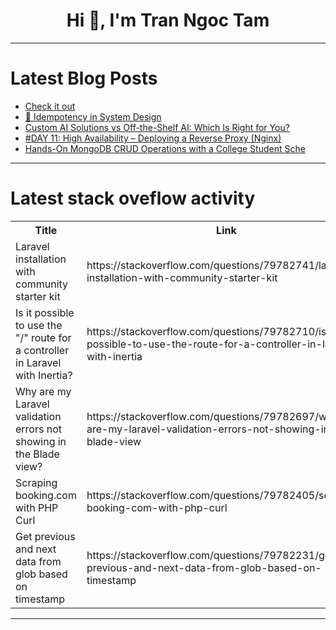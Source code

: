 <h1 align="center">Hi 👋, I'm Tran Ngoc Tam</h1>

---

# Latest Blog Posts 
<!-- BLOG-POST-LIST:START -->
- [Check it out](https://dev.to/masterdevsabith/check-it-out-18kg)
- [🔁 Idempotency in System Design](https://dev.to/nk_sk_6f24fdd730188b284bf/idempotency-in-system-design-2jcj)
- [Custom AI Solutions vs Off-the-Shelf AI: Which Is Right for You?](https://dev.to/nayeem79/custom-ai-solutions-vs-off-the-shelf-ai-which-is-right-for-you-5ffj)
- [#DAY 11: High Availability – Deploying a Reverse Proxy &lpar;Nginx&rpar;](https://dev.to/samueladeduntan/day-11-high-availability-deploying-a-reverse-proxy-nginx-mn4)
- [Hands-On MongoDB CRUD Operations with a College Student Sche](https://dev.to/pjn_b_e25b30362b3f8ceef1d/hands-on-mongodb-crud-operations-with-a-college-student-sche-1gg5)
<!-- BLOG-POST-LIST:END -->

---

# Latest stack oveflow activity
<table>
  <tr><th>Title</th><th>Link</th></tr>
  <!-- STACKOVERFLOW:START --><tr><td>Laravel installation with community starter kit</td><td>https://stackoverflow.com/questions/79782741/laravel-installation-with-community-starter-kit</td></tr><tr><td>Is it possible to use the &quot;/&quot; route for a controller in Laravel with Inertia?</td><td>https://stackoverflow.com/questions/79782710/is-it-possible-to-use-the-route-for-a-controller-in-laravel-with-inertia</td></tr><tr><td>Why are my Laravel validation errors not showing in the Blade view?</td><td>https://stackoverflow.com/questions/79782697/why-are-my-laravel-validation-errors-not-showing-in-the-blade-view</td></tr><tr><td>Scraping booking.com with PHP Curl</td><td>https://stackoverflow.com/questions/79782405/scraping-booking-com-with-php-curl</td></tr><tr><td>Get previous and next data from glob based on timestamp</td><td>https://stackoverflow.com/questions/79782231/get-previous-and-next-data-from-glob-based-on-timestamp</td></tr><!-- STACKOVERFLOW:END -->
</table>

---


